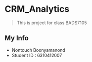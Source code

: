 # CRM_Analytics
 > This is project for class BADS7105
## My Info
  - Nontouch Boonyamanond
  - Student ID : 6310412007
